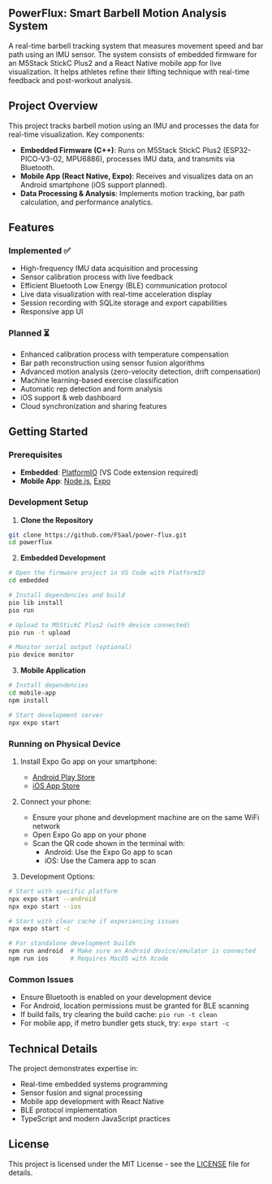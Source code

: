 ## PowerFlux: Smart Barbell Motion Analysis System

A real-time barbell tracking system that measures movement speed and bar path using an IMU sensor. The system consists of embedded firmware for an M5Stack StickC Plus2 and a React Native mobile app for live visualization. It helps athletes refine their lifting technique with real-time feedback and post-workout analysis.

## Project Overview

This project tracks barbell motion using an IMU and processes the data for real-time visualization. Key components:

- **Embedded Firmware (C++)**: Runs on M5Stack StickC Plus2 (ESP32-PICO-V3-02, MPU6886), processes IMU data, and transmits via Bluetooth.
- **Mobile App (React Native, Expo)**: Receives and visualizes data on an Android smartphone (iOS support planned).
- **Data Processing & Analysis**: Implements motion tracking, bar path calculation, and performance analytics.

## Features

### Implemented ✅
- High-frequency IMU data acquisition and processing
- Sensor calibration process with live feedback
- Efficient Bluetooth Low Energy (BLE) communication protocol
- Live data visualization with real-time acceleration display
- Session recording with SQLite storage and export capabilities
- Responsive app UI

### Planned ⏳
- Enhanced calibration process with temperature compensation
- Bar path reconstruction using sensor fusion algorithms
- Advanced motion analysis (zero-velocity detection, drift compensation)
- Machine learning-based exercise classification
- Automatic rep detection and form analysis
- iOS support & web dashboard
- Cloud synchronization and sharing features

## Getting Started

### Prerequisites
- **Embedded**: [PlatformIO](https://platformio.org/) (VS Code extension required)
- **Mobile App**: [Node.js](https://nodejs.org/), [Expo](https://expo.dev/)

### Development Setup

1. **Clone the Repository**
```bash
git clone https://github.com/FSaal/power-flux.git
cd powerflux
```

2. **Embedded Development**
```bash
# Open the firmware project in VS Code with PlatformIO
cd embedded

# Install dependencies and build
pio lib install
pio run

# Upload to M5StickC Plus2 (with device connected)
pio run -t upload

# Monitor serial output (optional)
pio device monitor
```

3. **Mobile Application**
```bash
# Install dependencies
cd mobile-app
npm install

# Start development server
npx expo start
```

### Running on Physical Device

1. Install Expo Go app on your smartphone:
   - [Android Play Store](https://play.google.com/store/apps/details?id=host.exp.exponent)
   - [iOS App Store](https://apps.apple.com/app/expo-go/id982107779)

2. Connect your phone:
   - Ensure your phone and development machine are on the same WiFi network
   - Open Expo Go app on your phone
   - Scan the QR code shown in the terminal with:
     - Android: Use the Expo Go app to scan
     - iOS: Use the Camera app to scan

3. Development Options:
```bash
# Start with specific platform
npx expo start --android
npx expo start --ios

# Start with clear cache if experiencing issues
npx expo start -c

# For standalone development builds
npm run android  # Make sure an Android device/emulator is connected
npm run ios      # Requires MacOS with Xcode
```

### Common Issues

- Ensure Bluetooth is enabled on your development device
- For Android, location permissions must be granted for BLE scanning
- If build fails, try clearing the build cache: `pio run -t clean`
- For mobile app, if metro bundler gets stuck, try: `expo start -c`

## Technical Details

The project demonstrates expertise in:
- Real-time embedded systems programming
- Sensor fusion and signal processing
- Mobile app development with React Native
- BLE protocol implementation
- TypeScript and modern JavaScript practices

## License

This project is licensed under the MIT License - see the [LICENSE](LICENSE) file for details.